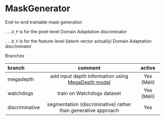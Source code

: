 # MaskGenerator
End-to-end trainable mask generation


`...D_P` is for the pixel-level Domain Adaptation discriminator

`...D_F` is for the feature-level (latent-vector actually) Domain Adaptation discriminator

Branches

|branch|comment|active|
|:-----|:-----:|:-:|
|megadepth|add input depth information using [MegaDepth model](https://github.com/cc-ai/height_estimation/tree/master/src/MegaDepth) |Yes (Méli)|
|watchdogs|train on Watchdogs dataset| Yes (Méli)|
|discriminative|segmentation (discriminative) rather than generative approach| Yes|



